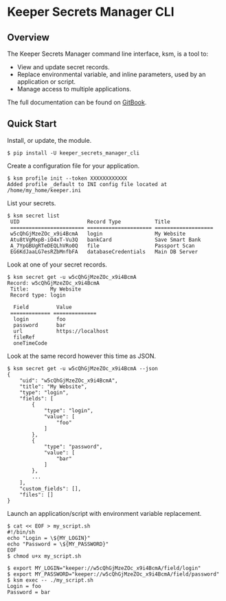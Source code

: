 # Keeper Secrets Manager CLI

## Overview

The Keeper Secrets Manager command line interface, ksm, is a tool to:

* View and update secret records.
* Replace environmental variable, and inline parameters, used by an application or script.
* Manage access to multiple applications.

The full documentation can be found on [GitBook](https://app.gitbook.com/@keeper-security/s/secrets-manager/secrets-manager/secrets-manager-command-line-interface).

## Quick Start

Install, or update, the module.

    $ pip install -U keeper_secrets_manager_cli

Create a configuration file for your application.

    $ ksm profile init --token XXXXXXXXXXXX
    Added profile _default to INI config file located at /home/my_home/keeper.ini

List your secrets.

    $ ksm secret list
     UID                      Record Type           Title
     ======================== ===================== ===================
     w5cQhGjMzeZOc_x9i4BcmA   login                 My Website
     Atu8tVgMxpB-iO4xT-Vu3Q   bankCard              Save Smart Bank
     A_7YpGBUgRTeDEQLhVRo0Q   file                  Passport Scan
     EG6KdJaaLG7esRZbMnfbFA   databaseCredentials   Main DB Server

Look at one of your secret records.

    $ ksm secret get -u w5cQhGjMzeZOc_x9i4BcmA
    Record: w5cQhGjMzeZOc_x9i4BcmA
     Title:       My Website
     Record type: login

      Field         Value
     ============= ==============
      login         foo
      password      bar
      url           https://localhost
      fileRef
      oneTimeCode

Look at the same record however this time as JSON.

    $ ksm secret get -u w5cQhGjMzeZOc_x9i4BcmA --json
    {
        "uid": "w5cQhGjMzeZOc_x9i4BcmA",
        "title": "My Website",
        "type": "login",
        "fields": [
            {
                "type": "login",
                "value": [
                    "foo"
                ]
            },
            {
                "type": "password",
                "value": [
                    "bar"
                ]
            },
            ...
        ],
        "custom_fields": [],
        "files": []
    }

Launch an application/script with environment variable replacement.

    $ cat << EOF > my_script.sh
    #!/bin/sh
    echo "Login = \${MY_LOGIN}"
    echo "Password = \${MY_PASSWORD}"
    EOF
    $ chmod u+x my_script.sh
  
    $ export MY_LOGIN="keeper://w5cQhGjMzeZOc_x9i4BcmA/field/login"
    $ export MY_PASSWORD="keeper://w5cQhGjMzeZOc_x9i4BcmA/field/password"
    $ ksm exec -- ./my_script.sh
    Login = foo
    Password = bar
